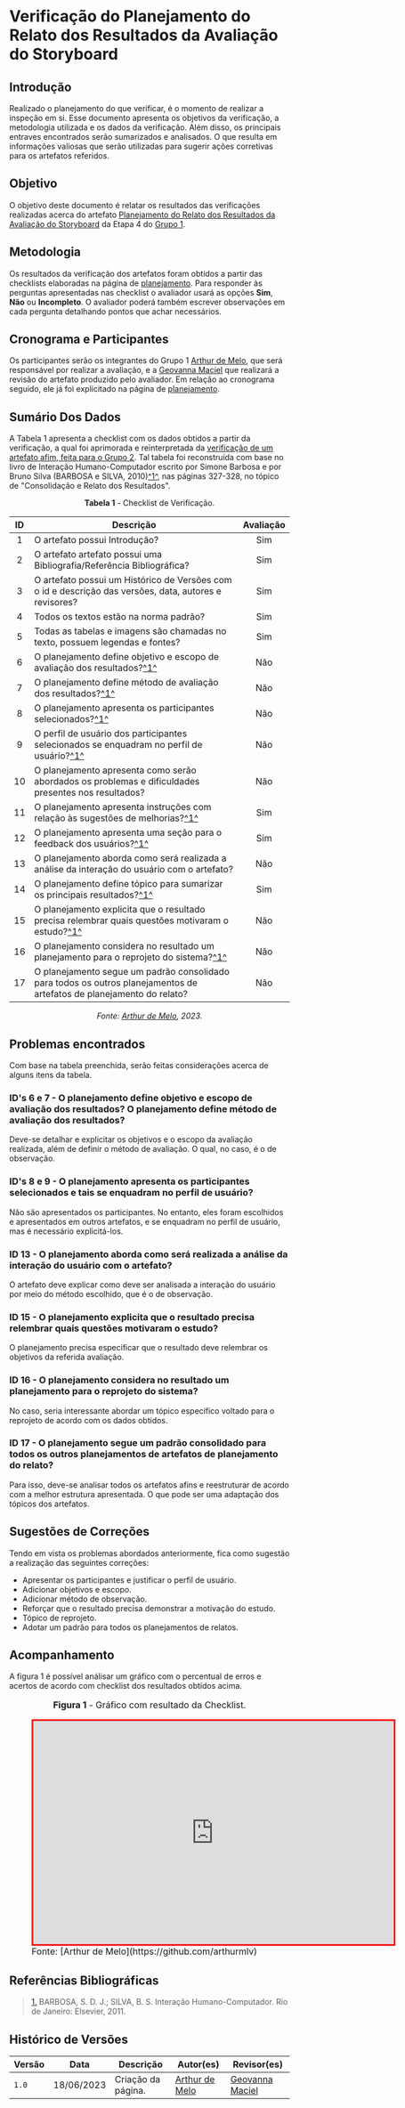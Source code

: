 # Verificação do Planejamento do Relato dos Resultados da Avaliação do Storyboard

## Introdução

Realizado o planejamento do que verificar, é o momento de realizar a inspeção em si. Esse documento apresenta os objetivos da verificação, a metodologia utilizada e os dados da verificação. Além disso, os principais entraves encontrados serão sumarizados e analisados. O que resulta em informações valiosas que serão utilizadas para sugerir ações corretivas para os artefatos referidos.

## Objetivo

O objetivo deste documento é relatar os resultados das verificações realizadas acerca do artefato [Planejamento do Relato dos Resultados da Avaliação do Storyboard](https://interacao-humano-computador.github.io/2023.1-BilheteriaDigital/design-avaliacao-desenvolvimento/nivel-1/storyboard-dad/planejamento-relato-resultados-sb/) da Etapa 4 do [Grupo 1](https://github.com/Interacao-Humano-Computador/2023.1-BilheteriaDigital).

## Metodologia

Os resultados da verificação dos artefatos foram obtidos a partir das checklists elaboradas na página de [planejamento](../planejamento-verificacao-etapa4-grupo). Para responder às perguntas apresentadas nas checklist o avaliador usará as opções **Sim**, **Não** ou **Incompleto**. O avaliador poderá também escrever observações em cada pergunta detalhando pontos que achar necessários.

## Cronograma e Participantes

Os participantes serão os integrantes do Grupo 1 [Arthur de Melo](https://github.com/arthurmlv), que será responsável por realizar a avaliação, e a [Geovanna Maciel](https://github.com/manuziny) que realizará a revisão do artefato produzido pelo avaliador. Em relação ao cronograma seguido, ele já foi explicitado na página de [planejamento](../planejamento-verificacao-etapa4-grupo).

## Sumário Dos Dados

A Tabela 1 apresenta a checklist com os dados obtidos a partir da verificação, a qual foi aprimorada e reinterpretada da [verificação de um artefato afim, feita para o Grupo 2](https://interacao-humano-computador.github.io/2023.1-BilheteriaDigital/verificacao/grupo2/etapa4/planejamento-relato-analise/). Tal tabela foi reconstruída com base no livro de Interação Humano-Computador escrito por Simone Barbosa e por Bruno Silva (BARBOSA e SILVA, 2010)<a id="anchor_1" href="#REF1">^1^</a>, nas páginas 327-328, no tópico de "Consolidação e Relato dos Resultados".

<center>

**Tabela 1** - Checklist de Verificação.

| ID  | Descrição     | Avaliação |
| :---: | --------------------------------------------------------------------------------------------------------------- | :---------: | 
| 1  | O artefato possui Introdução?                                                                                                                                      | Sim        |
| 2  | O artefato artefato possui uma Bibliografia/Referência Bibliográfica?                                                                                              | Sim       |
| 3  | O artefato possui um Histórico de Versões com o id e descrição das versões, data, autores e revisores?                                                             | Sim      |
| 4  | Todos os textos estão na norma padrão?                                                                                                                             | Sim        |
| 5  | Todas as tabelas e imagens são chamadas no texto, possuem legendas e fontes?                                                                                       | Sim      |
| 6 | O planejamento define objetivo e escopo de avaliação dos resultados?<a id="anchor_1" href="#REF1">^1^</a> | Não |
| 7 | O planejamento define método de avaliação dos resultados?<a id="anchor_1" href="#REF1">^1^</a> | Não |
| 8 | O planejamento apresenta os participantes selecionados?<a id="anchor_1" href="#REF1">^1^</a> | Não |
| 9 | O perfil de usuário dos participantes selecionados se enquadram no perfil de usuário?<a id="anchor_1" href="#REF1">^1^</a> | Não |
| 10 | O planejamento apresenta como serão abordados os problemas e dificuldades presentes nos resultados? | Não |
| 11 | O planejamento apresenta instruções com relação às sugestões de melhorias?<a id="anchor_1" href="#REF1">^1^</a> | Sim |
| 12 | O planejamento apresenta uma seção para o feedback dos usuários?<a id="anchor_1" href="#REF1">^1^</a> | Sim |
| 13 | O planejamento aborda como será realizada a análise da interação do usuário com o artefato? | Não |
| 14 | O planejamento define tópico para sumarizar os principais resultados?<a id="anchor_1" href="#REF1">^1^</a> | Sim |
| 15 | O planejamento explicita que o resultado precisa relembrar quais questões motivaram o estudo?<a id="anchor_1" href="#REF1">^1^</a> | Não |
| 16 | O planejamento considera no resultado um planejamento para o reprojeto do sistema?<a id="anchor_1" href="#REF1">^1^</a> | Não |
| 17 | O planejamento segue um padrão consolidado para todos os outros planejamentos de artefatos de planejamento do relato? | Não |

_Fonte: [Arthur de Melo](https://github.com/arthurmlv), 2023._

</center>

## Problemas encontrados

Com base na tabela preenchida, serão feitas considerações acerca de alguns itens da tabela.

### ID's 6 e 7 - O planejamento define objetivo e escopo de avaliação dos resultados? O planejamento define método de avaliação dos resultados?

Deve-se detalhar e explicitar os objetivos e o escopo da avaliação realizada, além de definir o método de avaliação. O qual, no caso, é o de observação.

### ID's 8 e 9 - O planejamento apresenta os participantes selecionados e tais se enquadram no perfil de usuário?

Não são apresentados os participantes. No entanto, eles foram escolhidos e apresentados em outros artefatos, e se enquadram no perfil de usuário, mas é necessário explicitá-los.

### ID 13 - O planejamento aborda como será realizada a análise da interação do usuário com o artefato?

O artefato deve explicar como deve ser analisada a interação do usuário por meio do método escolhido, que é o de observação.

### ID 15 - O planejamento explicita que o resultado precisa relembrar quais questões motivaram o estudo?

O planejamento precisa especificar que o resultado deve relembrar os objetivos da referida avaliação.

### ID 16 - O planejamento considera no resultado um planejamento para o reprojeto do sistema?

No caso, seria interessante abordar um tópico específico voltado para o reprojeto de acordo com os dados obtidos.

### ID 17 - O planejamento segue um padrão consolidado para todos os outros planejamentos de artefatos de planejamento do relato?

Para isso, deve-se analisar todos os artefatos afins e reestruturar de acordo com a melhor estrutura apresentada. O que pode ser uma adaptação dos tópicos dos artefatos.

## Sugestões de Correções

Tendo em vista os problemas abordados anteriormente, fica como sugestão a realização das seguintes correções:

- Apresentar os participantes e justificar o perfil de usuário.
- Adicionar objetivos e escopo.
- Adicionar método de observação.
- Reforçar que o resultado precisa demonstrar a motivação do estudo.
- Tópico de reprojeto.
- Adotar um padrão para todos os planejamentos de relatos.

## Acompanhamento

A figura 1 é possível análisar um gráfico com o percentual de erros e acertos de acordo com checklist dos resultados obtidos acima.

<figure markdown>
<font size="3"><p style="text-align: center"><b>Figura 1</b> - Gráfico com resultado da Checklist.</p></font>
<iframe style="border:3px solid red" width="648" height="401" seamless frameborder="0" scrolling="no" src="https://docs.google.com/spreadsheets/d/e/2PACX-1vQQF0W8EPvcX0JMXHY1-RA8isVCU6UGeh9m506r3gyxJzZNfqjOgivi9tNa1EsDxM4LxXPmyOZDU4F7/pubchart?oid=1306397822&amp;format=interactive"></iframe><figcaption><font size="3">Fonte: [Arthur de Melo](https://github.com/arthurmlv)</font></figcaption>
</figure>


## Referências Bibliográficas

> <a id="REF1" href="#anchor_1">1.</a> BARBOSA, S. D. J.; SILVA, B. S. Interação Humano-Computador. Rio de Janeiro: Elsevier, 2011.

## Histórico de Versões

| Versão | Data       | Descrição          | Autor(es)                                        | Revisor(es)                                    |
| ------ | ---------- | ------------------ | ------------------------------------------------ | ---------------------------------------------- |
| `1.0`  | 18/06/2023 | Criação da página. | [Arthur de Melo](https://github.com/arthurmlv) | [Geovanna Maciel](https://github.com/manuziny) |